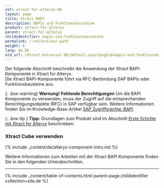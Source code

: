 ```yaml
---
ref: xtract-for-alteryx-06
layout: page
title: Xtract BAPI
description: BAPIs und Funktionsbausteine
product: xtract-for-alteryx
parent: xtract-for-alteryx
childidentifier: bapis-und-funktionsbausteine
permalink: /:collection/:path
weight: 6
lang: de_DE
old_url: /Xtract-Universal-DE/default.aspx?pageid=bapis-und-funktionsbausteine
---
```

Der folgende Abschnitt beschreibt die Anwendung der Xtract BAPI-Komponente in Xtract for Alteryx.<br> 
Die Xtract BAPI-Komponente führt via RFC-Berbindung SAP BAPIs oder Funktionsbausteine aus.


{: .box-warning}
**Warnung!** **Fehlende Berechtigungen**
Um die BAPI Komponente zu verwenden, muss der Zugriff auf die entsprechenden Berechtigungsobjekte (RFC) in SAP verfügbar sein. 
Weitere Informationen finden Sie im Knowledge-Base-Artikel [SAP Zugriffsrechte: BAPI](https://kb.theobald-software.com/sap/authority-objects-sap-user-rights#bapi).

{: .box-tip }
**Tipp:** Grundlagen zum Produkt sind im Abschnitt [Erste Schritte mit Xtract for Alteryx](./erste-schritte) beschrieben.

### Xtract Cube verwenden
{% include _content/de/alteryx-component-intro.md %}

Weitere Informationen zum Arbeiten mit der Xtract BAPI Komponente finden Sie in den folgenden Unterabschnitten.

---

{% include _content/table-of-contents.html parent=page.childidentifier collection=site.de %}